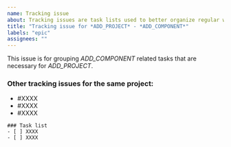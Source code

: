 ```yaml
---
name: Tracking issue
about: Tracking issues are task lists used to better organize regular work items.
title: "Tracking issue for *ADD_PROJECT* - *ADD_COMPONENT*"
labels: "epic"
assignees: ""
---
```


This issue is for grouping _ADD_COMPONENT_ related tasks that are necessary for _ADD_PROJECT_.

### Other tracking issues for the same project:

<!--- Link related tracking issues within the project for easier navigation. -->
<!--- Assign tasks to the appropriate tracking issue if there is more than one. -->

- #XXXX
- #XXXX
- #XXXX

<!--- Subtasks MUST be inside the ``` -> ``` code block. -->

```[tasklist]
### Task list
- [ ] XXXX
- [ ] XXXX
```
